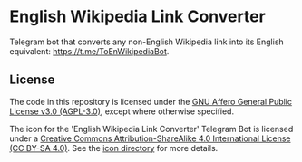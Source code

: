 # English Wikipedia Link Converter
Telegram bot that converts any non-English Wikipedia link into its English equivalent: https://t.me/ToEnWikipediaBot.

## License
The code in this repository is licensed under the [GNU Affero General Public License v3.0 (AGPL-3.0)](https://www.gnu.org/licenses/agpl-3.0.en.html), except where otherwise specified.

The icon for the 'English Wikipedia Link Converter' Telegram Bot is licensed under a [Creative Commons Attribution-ShareAlike 4.0 International License (CC BY-SA 4.0)][cc-by-sa]. See the [icon directory](https://github.com/JnTon/English-Wikipedia-Link-Converter-Telegram-Bot/tree/main/Telegram-Bot-Icon) for more details.


[cc-by-sa]: http://creativecommons.org/licenses/by-sa/4.0/
